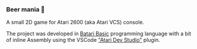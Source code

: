 ### Beer mania 🍺
A small 2D game for Atari 2600 (aka Atari VCS) console.

The project was developed in [Batari Basic](https://github.com/sehugg/batariBasic) programming language with a bit of inline Assembly using the VSCode ["Atari Dev Studio"](https://github.com/chunkypixel/atari-dev-studio) plugin.